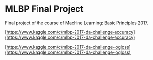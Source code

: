 # MLBP Final Project

Final project of the course of Machine Learning: Basic Principles 2017.

[https://www.kaggle.com/c/mlbp-2017-da-challenge-accuracy](https://www.kaggle.com/c/mlbp-2017-da-challenge-accuracy)

[https://www.kaggle.com/c/mlbp-2017-da-challenge-logloss](https://www.kaggle.com/c/mlbp-2017-da-challenge-logloss)